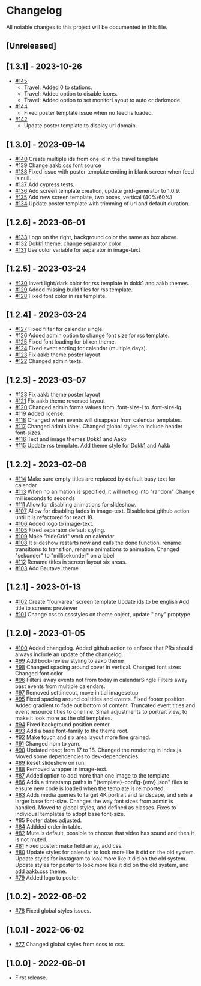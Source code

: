 # Changelog

All notable changes to this project will be documented in this file.

## [Unreleased]

## [1.3.1] - 2023-10-26

- [#145](https://github.com/os2display/display-templates/pull/145)
  - Travel: Added 0 to stations.
  - Travel: Added option to disable icons.
  - Travel: Added option to set monitorLayout to auto or darkmode.
- [#144](https://github.com/os2display/display-templates/pull/144)
  - Fixed poster template issue when no feed is loaded.
- [#142](https://github.com/os2display/display-templates/pull/142)
  - Update poster template to display url domain.

## [1.3.0] - 2023-09-14

- [#140](https://github.com/os2display/display-templates/pull/140)
  Create multiple ids from one id in the travel template
- [#139](https://github.com/os2display/display-templates/pull/139)
  Change aakb.css font source
- [#138](https://github.com/os2display/display-templates/pull/138)
  Fixed issue with poster template ending in blank screen when feed is null.
- [#137](https://github.com/os2display/display-templates/pull/137)
  Add cypress tests.
- [#136](https://github.com/os2display/display-templates/pull/136)
  Add screen template creation, update grid-generator to 1.0.9.
- [#135](https://github.com/os2display/display-templates/pull/135)
  Add new screen template, two boxes, vertical (40%/60%)
- [#134](https://github.com/os2display/display-templates/pull/134)
  Update poster template with trimming of url and default duration.

## [1.2.6] - 2023-06-01

- [#133](https://github.com/os2display/display-templates/pull/133)
  Logo on the right, background color the same as box above.
- [#132](https://github.com/os2display/display-templates/pull/132)
  Dokk1 theme: change separator color
- [#131](https://github.com/os2display/display-templates/pull/131)
  Use color variable for separator in image-text

## [1.2.5] - 2023-03-24

- [#130](https://github.com/os2display/display-templates/pull/130)
  Invert light/dark color for rss template in dokk1 and aakb themes.
- [#129](https://github.com/os2display/display-templates/pull/129)
  Added missing build files for rss template.
- [#128](https://github.com/os2display/display-templates/pull/128)
  Fixed font color in rss template.

## [1.2.4] - 2023-03-24

- [#127](https://github.com/os2display/display-templates/pull/127)
  Fixed filter for calendar single.
- [#126](https://github.com/os2display/display-templates/pull/126)
  Added admin option to change font size for rss template.
- [#125](https://github.com/os2display/display-templates/pull/125)
  Fixed font loading for blixen theme.
- [#124](https://github.com/os2display/display-templates/pull/124)
  Fixed event sorting for calendar (multiple days).
- [#123](https://github.com/os2display/display-templates/pull/123)
  Fix aakb theme poster layout
- [#122](https://github.com/os2display/display-templates/pull/122)
  Changed admin texts.

## [1.2.3] - 2023-03-07

- [#123](https://github.com/os2display/display-templates/pull/123)
  Fix aakb theme poster layout
- [#121](https://github.com/os2display/display-templates/pull/121)
  Fix aakb theme reversed layout
- [#120](https://github.com/os2display/display-templates/pull/120)
  Changed admin forms values from .font-size-l to .font-size-lg.
- [#119](https://github.com/os2display/display-admin-client/pull/119)
  Added license.
- [#118](https://github.com/os2display/display-templates/pull/118)
  Changed when events will disappear from calendar templates.
- [#117](https://github.com/os2display/display-templates/pull/117)
  Changed admin label.
  Changed global styles to include header font-sizes.
- [#116](https://github.com/os2display/display-templates/pull/116)
  Text and image themes Dokk1 and Aakb
- [#115](https://github.com/os2display/display-templates/pull/115)
  Update rss template. Add theme style for Dokk1 and Aakb

## [1.2.2] - 2023-02-08

- [#114](https://github.com/os2display/display-templates/pull/114)
  Make sure empty titles are replaced by default busy text for calendar
- [#113](https://github.com/os2display/display-templates/pull/113)
  When no animation is specified, it will not og into "random"
  Change milliseconds to seconds
- [#111](https://github.com/os2display/display-templates/pull/111)
  Allow for disabling animations for slideshow.
- [#107](https://github.com/os2display/display-templates/pull/107)
  Allow for disabling fades in image-text.
  Disable test github action until it is refactored for react 18.
- [#106](https://github.com/os2display/display-templates/pull/106)
  Added logo to image-text.
- [#105](https://github.com/os2display/display-templates/pull/105)
  Fixed separator default styling.
- [#109](https://github.com/os2display/display-templates/pull/109)
  Make "hideGrid" work on calendar
- [#108](https://github.com/os2display/display-templates/pull/110)
  It slideshow restarts now and calls the done function.
  rename transitions to transition, rename animations to animation.
  Changed "sekunder" to "millisekunder" on a label
- [#112](https://github.com/os2display/display-templates/pull/112)
  Rename titles in screen layout six areas.
- [#103](https://github.com/os2display/display-templates/pull/103)
  Add Bautavej theme

## [1.2.1] - 2023-01-13

- [#102](https://github.com/os2display/display-templates/pull/102)
  Create "four-area" screen template
  Update ids to be english
  Add title to screens previewer
- [#101](https://github.com/os2display/display-templates/pull/101)
  Change css to cssstyles on theme object, update ".any" proptype

## [1.2.0] - 2023-01-05

- [#100](https://github.com/os2display/display-templates/pull/100)
  Added changelog.
  Added github action to enforce that PRs should always include an update of the changelog.
- [#99](https://github.com/os2display/display-templates/pull/99)
  Add book-review styling to aakb theme
- [#98](https://github.com/os2display/display-templates/pull/98)
  Changed spacing around cover in vertical.
  Changed font sizes
  Changed font color
- [#96](https://github.com/os2display/display-templates/pull/96)
  Filters away events not from today in calendarSingle
  Filters away past events from multiple calendars.
- [#97](https://github.com/os2display/display-templates/pull/97)
  Removed settimeout, move initial imagesetup
- [#95](https://github.com/os2display/display-templates/pull/95)
  Fixed spacing around col titles and events.
  Fixed footer position.
  Added gradient to fade out bottom of content.
  Truncated event titles and event resource titles to one line.
  Small adjustments to portrait view, to make it look more as the old templates.
- [#94](https://github.com/os2display/display-templates/pull/94)
  Fixed background position center
- [#93](https://github.com/os2display/display-templates/pull/93)
  Add a base font-family to the theme root.
- [#92](https://github.com/os2display/display-templates/pull/92)
  Make touch and six area layout more fine grained.
- [#91](https://github.com/os2display/display-templates/pull/91)
  Changed npm to yarn.
- [#90](https://github.com/os2display/display-templates/pull/90)
  Updated react from 17 to 18.
  Changed the rendering in index.js.
  Moved some dependencies to dev-dependencies.
- [#89](https://github.com/os2display/display-templates/pull/89)
  Reset slideshow on run.
- [#88](https://github.com/os2display/display-templates/pull/88)
  Removed wrapper in image-text.
- [#87](https://github.com/os2display/display-templates/pull/87)
  Added option to add more than one image to the template.
- [#86](https://github.com/os2display/display-templates/pull/86)
  Adds a timestamp paths in "{template}-config-{env}.json" files to ensure new code is loaded when the template is
  reimported.
- [#83](https://github.com/os2display/display-templates/pull/83)
  Adds media queries to target 4K portrait and landscape, and sets a larger base font-size.
  Changes the way font sizes from admin is handled. Moved to global styles, and defined as classes.
  Fixes to individual templates to adopt base font-size.
- [#85](https://github.com/os2display/display-templates/pull/85)
  Poster dates adjusted.
- [#84](https://github.com/os2display/display-templates/pull/84)
  Addded order in table.
- [#82](https://github.com/os2display/display-templates/pull/82)
  Mute is default, possible to choose that video has sound and then it is not muted.
- [#81](https://github.com/os2display/display-templates/pull/81)
  Fixed poster: make field array, add css.
- [#80](https://github.com/os2display/display-templates/pull/80)
  Update styles for calendar to look more like it did on the old system.
  Update styles for instagram to look more like it did on the old system.
  Update styles for poster to look more like it did on the old system, and add aakb.css theme.
- [#79](https://github.com/os2display/display-templates/pull/79)
  Added logo to poster.

## [1.0.2] - 2022-06-02

- [#78](https://github.com/os2display/display-templates/pull/78)
  Fixed global styles issues.

## [1.0.1] - 2022-06-02

- [#77](https://github.com/os2display/display-templates/pull/77)
  Changed global styles from scss to css.

## [1.0.0] - 2022-06-01

- First release.
